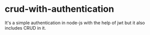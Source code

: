 # crud-with-authentication


It's a simple authentication in node-js with the help of jwt but it also includes CRUD in it.
